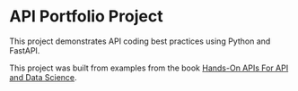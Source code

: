 # API Portfolio Project
This project demonstrates API coding best practices using Python and FastAPI.

This project was built from examples from the book [Hands-On APIs For API and Data Science](https://handsonapibook.com/).
